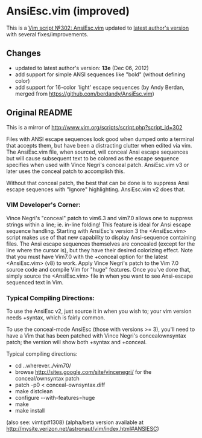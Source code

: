 # AnsiEsc.vim (improved)

This is a [Vim script №302: AnsiEsc.vim](http://www.vim.org/scripts/script.php?script_id=302)
updated to [latest author's version](http://www.drchip.org/astronaut/vim/index.html#ANSIESC)
with several fixes/improvements.

## Changes

* updated to latest author's version: **13e** (Dec 06, 2012)
* add support for simple ANSI sequences like "bold" (without defining color)
* add support for 16-color 'light' escape sequences (by Andy Berdan, merged from https://github.com/berdandy/AnsiEsc.vim)

## Original README

This is a mirror of http://www.vim.org/scripts/script.php?script_id=302

Files with ANSI escape sequences look good when dumped onto a terminal that accepts them, but have been a distracting clutter when edited via vim.  The AnsiEsc.vim file, when sourced, will conceal Ansi escape sequences but will cause subsequent text to be colored as the escape sequence specifies when used with Vince Negri's conceal patch.  AnsiEsc.vim v3 or later uses the conceal patch to accomplish this.

Without that conceal patch, the best that can be done is to suppress Ansi escape sequences with "Ignore" highlighting.  AnsiEsc.vim v2 does that.

### VIM Developer's Corner:
   
Vince Negri's "conceal" patch to vim6.3 and vim7.0 allows one to suppress strings within a line; ie. in-line folding! This feature is ideal for Ansi escape sequence handling.  Starting with AnsiEsc's version 3 the <AnsiEsc.vim> script makes use of that new capability to display Ansi-sequence containing files.  The Ansi escape sequences themselves are concealed (except for the line where the cursor is), but they have their desired colorizing effect.  Note that you must have Vim7.0 with the +conceal option for the latest <AnsiEsc.vim> (v8) to work.  Apply Vince Negri's patch to the Vim 7.0 source code and compile Vim for "huge" features.  Once you've done that, simply source the <AnsiEsc.vim> file in when you want to see Ansi-escape sequenced text in Vim.

### Typical Compiling Directions:

To use the AnsiEsc v2, just source it in when you wish to; your vim version needs +syntax, which is fairly common.

To use the conceal-mode AnsiEsc (those with versions >= 3), you'll need to have a Vim that has been patched with Vince Negri's concealownsyntax patch; the version will show both +syntax and +conceal.

Typical compiling directions:

* cd ..wherever../vim70/
* browse http://sites.google.com/site/vincenegri/ for the conceal/ownsyntax patch
* patch -p0 < conceal-ownsyntax.diff
* make distclean
* configure --with-features=huge
* make
* make install


(also see: vimtip#1308)
(alpha/beta version available at http://mysite.verizon.net/astronaut/vim/index.html#ANSIESC)

